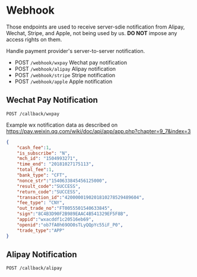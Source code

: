 # Webhook

Those endpoints are used to receive server-sdie notification from Alipay, Wechat, Stripe, and Apple, not being used by us. **DO NOT** impose any access rights on them.

Handle payment provider's server-to-server notification.

* POST `/webhook/wxpay` Wechat pay notification
* POST `/webhook/alipay` Alipay notification
* POST `/webhook/stripe` Stripe notification
* POST `/webhook/apple` Apple notification

## Wechat Pay Notification

    POST /callback/wxpay

Example wx notification data as described on https://pay.weixin.qq.com/wiki/doc/api/app/app.php?chapter=9_7&index=3

```json
{
    "cash_fee":1,
    "is_subscribe": "N",
    "mch_id": "1504993271",
    "time_end": "20181027175113",
    "total_fee":1,
    "bank_type": "CFT",
    "nonce_str":"1540633845456125000", 
    "result_code":"SUCCESS",
    "return_code":"SUCCESS",
    "transaction_id":"4200000190201810278529489604",
    "fee_type": "CNY",
    "out_trade_no":"FT0055501540633845",
    "sign":"8C4B3D90F2B989EAAC4B541329EF5F8B",
    "appid":"wxacddf1c20516eb69",
    "openid":"ob7fA0h69OO0sTLyQQpYc55iF_P0",
    "trade_type":"APP"
}
```

## Alipay Notification

    POST /callback/alipay
